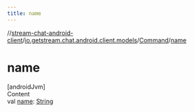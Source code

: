 ```yaml
---
title: name
---
```

//[stream-chat-android-client](../../../index.md)/[io.getstream.chat.android.client.models](../index.md)/[Command](index.md)/[name](name.md)



# name  
[androidJvm]  
Content  
val [name](name.md): [String](https://kotlinlang.org/api/latest/jvm/stdlib/kotlin/-string/index.html)  




